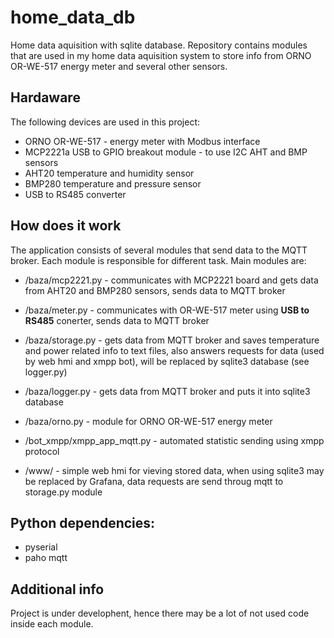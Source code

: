 # home_data_db
Home data aquisition with sqlite database.
Repository contains modules that are used in my home data aquisition system to store info from ORNO OR-WE-517 energy meter and several other sensors.

## Hardaware
The following devices are used in this project:
- ORNO OR-WE-517 - energy meter with Modbus interface
- MCP2221a USB to GPIO breakout module - to use I2C AHT and BMP sensors
- AHT20 temperature and humidity sensor
- BMP280 temperature and pressure sensor
- USB to RS485 converter

## How does it work
The application consists of several modules that send data to the MQTT broker. Each module is responsible for different task.
Main modules are:
- /baza/mcp2221.py - communicates with MCP2221 board and gets data from AHT20 and BMP280 sensors, sends data to MQTT broker
- /baza/meter.py - communicates with OR-WE-517 meter using **USB to RS485** conerter, sends data to MQTT broker
- /baza/storage.py - gets data from MQTT broker and saves temperature and power related info to text files, also answers requests for data (used by web hmi and xmpp bot), will be replaced by sqlite3 database (see logger.py)
- /baza/logger.py - gets data from MQTT broker and puts it into sqlite3 database
- /baza/orno.py - module for ORNO OR-WE-517 energy meter

- /bot_xmpp/xmpp_app_mqtt.py - automated statistic sending using xmpp protocol

- /www/ - simple web hmi for vieving stored data, when using sqlite3 may be replaced by Grafana, data requests are send throug mqtt to storage.py module

## Python dependencies:
* pyserial
* paho mqtt

## Additional info
Project is under develophent, hence there may be a lot of not used code inside each module.
